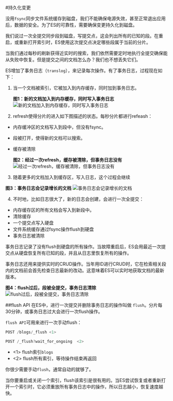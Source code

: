 #持久化变更

没用`fsync`同步文件系统缓存到磁盘，我们不能确保电源失效，甚至正常退出应用后，数据的安全。为了ES的可靠性，需要确保变更持久化到磁盘。

我们说过一次全提交同步段到磁盘，写提交点，这会列出所有的已知的段。在重启，或重新打开索引时，ES使用这次提交点决定哪些段属于当前的分片。

当我们通过每秒的刷新获得近实时的搜索，我们依然需要定时地执行全提交确保能从失败中恢复。但是提交之间的文档怎么办？我们也不想丢失它们。

ES增加了事务日志（`translog`），来记录每次操作。有了事务日志，过程现在如下：

1. 当一个文档被索引，它被加入到内存缓存，同时加到事务日志。

     **图1：新的文档加入到内存缓存，同时写入事务日志**
    ![新的文档加入到内存缓存，同时写入事务日志](https://www.elastic.co/guide/en/elasticsearch/guide/current/images/elas_1106.png)
2. refresh使得分片的进入如下图描述的状态。每秒分片都进行refeash：
 * 内存缓冲区的文档写入到段中，但没有fsync。
 * 段被打开，使得新的文档可以搜索。
 * 缓存被清除
  
    **图2：经过一次refresh，缓存被清除，但事务日志没有**
![经过一次refresh，缓存被清除，但事务日志没有](https://www.elastic.co/guide/en/elasticsearch/guide/current/images/elas_1107.png)

3. 随着更多的文档加入到缓存区，写入日志，这个过程会继续

  **图3：事务日志会记录增长的文档**
  ![事务日志会记录增长的文档](https://www.elastic.co/guide/en/elasticsearch/guide/current/images/elas_1108.png)

4. 不时地，比如日志很大了，新的日志会创建，会进行一次全提交：
 * 内存缓存区的所有文档会写入到新段中。
 * 清除缓存
 * 一个提交点写入硬盘
 * 文件系统缓存通过fsync操作flush到硬盘
 * 事务日志被清除
 
事务日志记录了没有flush到硬盘的所有操作。当故障重启后，ES会用最近一次提交点从硬盘恢复所有已知的段，并且从日志里恢复所有的操作。

事务日志还用来提供实时的CRUD操作。当年用ID进行CRUD时，它在检索相关段内的文档前会首先检查日志最新的改动。这意味着ES可以实时地获取文档的最新版本。

**图4：flush过后，段被全提交，事务日志清除**
  ![flush过后，段被全提交，事务日志清除](https://www.elastic.co/guide/en/elasticsearch/guide/current/images/elas_1109.png)
  
 ##flush API
 在ES中，进行一次提交并删除事务日志的操作叫做 `flush`。分片每30分钟，或事务日志过大会进行一次flush操作。
 
 `flush API`可用来进行一次手动flush：
 ```Javascript
POST /blogs/_flush <1> 

POST /_flush?wait_for_ongoing  <2>
 ```
 - &lt;1> flush索引`blogs`
 - &lt;2> flush所有索引，等待操作结束再返回
 
你很少需要手动`flush`，通常自动的就够了。

当你要重启或关闭一个索引，flush该索引是很有用的。当ES尝试恢复或者重新打开一个索引时，它必须重放所有事务日志中的操作，所以日志越小，恢复速度越快。